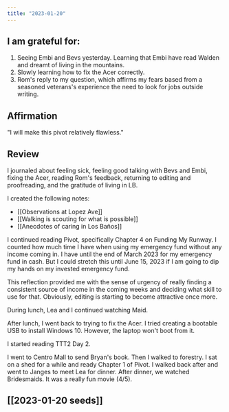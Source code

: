 ```yaml
---
title: "2023-01-20"
---
```

## I am grateful for:
1. Seeing Embi and Bevs yesterday. Learning that Embi have read Walden and dreamt of living in the mountains.
2. Slowly learning how to fix the Acer correctly.
3. Rom's reply to my question, which affirms my fears based from a seasoned veterans's experience the need to look for jobs outside writing.

## Affirmation

"I will make this pivot relatively flawless."

## Review

I journaled about feeling sick, feeling good talking with Bevs and Embi, fixing the Acer, reading Rom's feedback, returning to editing and proofreading, and the gratitude of living in LB.

I created the following notes:
- [[Observations at Lopez Ave]]
- [[Walking is scouting for what is possible]]
- [[Anecdotes of caring in Los Baños]]

I continued reading Pivot, specifically Chapter 4 on Funding My Runway. I counted how much time I have when using my emergency fund without any income coming in. I have until the end of March 2023 for my emergency fund in cash. But I could stretch this until June 15, 2023 if I am going to dip my hands on my invested emergency fund.

This reflection provided me with the sense of urgency of really finding a consistent source of income in the coming weeks and deciding what skill to use for that. Obviously, editing is starting to become attractive once more.

During lunch, Lea and I continued watching Maid.

After lunch, I went back to trying to fix the Acer. I tried creating a bootable USB to install Windows 10. However, the laptop won't boot from it.

I started reading TTT2 Day 2.

I went to Centro Mall to send Bryan's book. Then I walked to forestry. I sat on a shed for a while and ready Chapter 1 of Pivot. I walked back after and went to Janges to meet Lea for dinner. After dinner, we watched Bridesmaids. It was a really fun movie (4/5).

## [[2023-01-20 seeds]]
